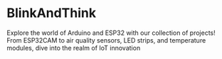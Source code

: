 # BlinkAndThink
Explore the world of Arduino and ESP32 with our collection of projects! From ESP32CAM to air quality sensors, LED strips, and temperature modules, dive into the realm of IoT innovation
